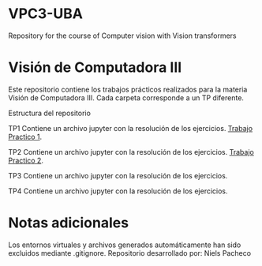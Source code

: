 # VPC3-UBA
Repository for the course of Computer vision with Vision transformers

# Visión de Computadora III
Este repositorio contiene los trabajos prácticos realizados para la materia Visión de Computadora III. Cada carpeta corresponde a un TP diferente.

Estructura del repositorio

TP1
Contiene un archivo jupyter con la resolución de los ejercicios. 
[Trabajo Practico 1](https://github.com/nielspac177/VPC3-UBA/blob/8d026b69f3cb5fc8f36d206f490fe6504d34785f/TP1_Niels_Pacheco.ipynb).



TP2
Contiene un archivo jupyter con la resolución de los ejercicios.
[Trabajo Practico 2](https://github.com/nielspac177/VPC3-UBA/blob/55fd5852d61f351bebebaa99232ff1c62c88bdea/TP2_Niels_Pacheco.ipynb).

TP3
Contiene un archivo jupyter con la resolución de los ejercicios.

TP4
Contiene un archivo jupyter con la resolución de los ejercicios.

# Notas adicionales

Los entornos virtuales y archivos generados automáticamente han sido excluidos mediante .gitignore.
Repositorio desarrollado por: Niels Pacheco
